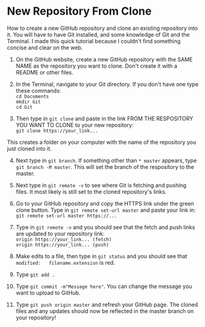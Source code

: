 # New Repository From Clone
How to create a new GitHub repository and clone an existing repository into it. You will have to have Git installed, and some knowledge of Git and the Terminal. I made this quick tutorial because I couldn't find something concise and clear on the web. 

1. On the GitHub website, create a new GitHub repository with the SAME NAME as the repository you want to clone. Don't create it with a README or other files. 

2. In the Terminal, navigate to your Git directory. If you don't have one type these commands:  
`cd Documents`  
`mkdir Git`  
`cd Git`  

3. Then type in `git clone` and paste in the link FROM THE RESPOSITORY YOU WANT TO CLONE to your new repository:  
`git clone https://your_link...`

This creates a folder on your computer with the name of the repository you just cloned into it. 

4. Next type in `git branch`. If something other than `* master` appears, type `git branch -M master`. This will set the branch of the respository to the master.

5. Next type in `git remote -v` to see where Git is fetching and pushing files. It most likely is still set to the cloned repository's links.  

6. Go to your GitHub repository and copy the HTTPS link under the green clone button. Type in `git remote set-url master` and paste your link in:  
`git remote set-url master https://...`

7. Type in `git remote -v` and you should see that the fetch and push links are updated to your repository link:  
`origin https://your_link... (fetch)`  
`origin https://your_link... (push)`

8. Make edits to a file, then type in `git status` and you should see that `modified:   filename.extension` is red. 

9. Type `git add .`

10. Type `git commit -m"Message here"`. You can change the message you want to upload to GitHub. 

11. Type `git push origin master` and refresh your GitHub page. The cloned files and any updates should now be reflected in the master branch on your repository!
